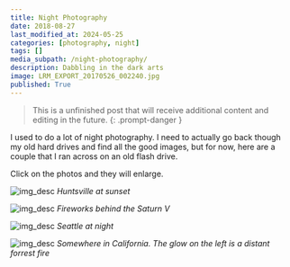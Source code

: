 ```yaml
---
title: Night Photography
date: 2018-08-27
last_modified_at: 2024-05-25
categories: [photography, night]
tags: []
media_subpath: /night-photography/
description: Dabbling in the dark arts
image: LRM_EXPORT_20170526_002240.jpg
published: True
---
```


> This is a unfinished post that will receive additional content and editing in the future.
{: .prompt-danger }

<style>
    .grid-2x2 {
        display: grid;
        grid-template-columns: 1fr 1fr;
        grid-template-rows: auto auto;
        column-gap: 20px; /* Keep horizontal gap */
        justify-items: center;
    }
    .grid-3x2 {
        display: grid;
        grid-template-columns: 1fr 1fr 1fr;
        grid-template-rows: auto auto;
        column-gap: 20px; /* Keep horizontal gap */
        justify-items: center;
    }
    .grid-container {
        justify-items: center;
    }
    .grid-container > div {
        display: flex;
        flex-direction: column;
        align-items: center;
        height: 100%; /* Ensure the div takes full height of the grid cell */
        justify-content: flex-end; /* Align items to the bottom */
    }
    .grid-container img {
        width: auto;
        max-width: 100%;
        height: auto;
        object-fit: cover;
        display: block;
        margin-bottom: 5px; /* Small margin to separate the image and caption */
    }
    .grid-container .caption em {
        display: block;
        text-align: center;
        font-style: normal;
        font-size: 80%;
        padding: 0;
        color: #6d6c6c;
    }
</style>




I used to do a lot of night photography. I need to actually go back though my old hard drives and find all the good images, but for now, here are a couple that I ran across on an old flash drive.

Click on the photos and they will enlarge.


![img_desc](20506988_10155041253548795_4672899111366627623_o.jpg)
_Huntsville at sunset_

![img_desc](19702093_10154974182558795_908610629918399615_n.jpg)
_Fireworks behind the Saturn V_

![img_desc](LRM_EXPORT_20170526_002240.jpg)
_Seattle at night_

![img_desc](LRM_EXPORT_20170702_122621.jpg)
_Somewhere in California. The glow on the left is a distant forrest fire_
